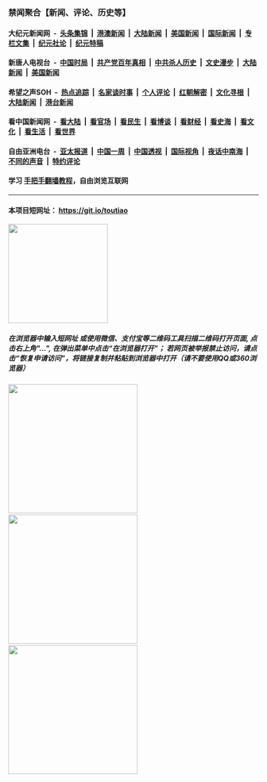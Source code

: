 ### 禁闻聚合【新闻、评论、历史等】

#### 大纪元新闻网 &nbsp;-&nbsp; [头条集锦](indexes/E头条集锦.md?t=02130355) &nbsp;|&nbsp; [港澳新闻](indexes/E港澳新闻.md?t=02130355)  &nbsp;|&nbsp; [大陆新闻](indexes/E大陆新闻.md?t=02130355) &nbsp;|&nbsp; [美国新闻](indexes/E美国新闻.md?t=02130355) &nbsp;|&nbsp; [国际新闻](indexes/E国际新闻.md?t=02130355) &nbsp;|&nbsp; [专栏文集](indexes/E专栏文集.md?t=02130355) &nbsp;|&nbsp; [纪元社论](indexes/E纪元社论.md?t=02130355) &nbsp;|&nbsp; [纪元特稿](indexes/E纪元特稿.md?t=02130355) 

#### 新唐人电视台 &nbsp;-&nbsp; [中国时局](indexes/N中国时局.md?t=02130355) &nbsp;|&nbsp; [共产党百年真相](indexes/N共产党百年真相.md?t=02130355) &nbsp;|&nbsp; [中共杀人历史](indexes/N中共杀人历史.md?t=02130355) &nbsp;|&nbsp; [文史漫步](indexes/N文史漫步.md?t=02130355) &nbsp;|&nbsp; [大陆新闻](indexes/N大陆新闻.md?t=02130355) &nbsp;|&nbsp; [美国新闻](indexes/N美国新闻.md?t=02130355)

#### 希望之声SOH &nbsp;-&nbsp; [热点追踪](indexes/H热点追踪.md?t=02130355) &nbsp;|&nbsp; [名家谈时事](indexes/H名家谈时事.md?t=02130355) &nbsp;|&nbsp; [个人评论](indexes/H个人评论.md?t=02130355)  &nbsp;|&nbsp; [红朝解密](indexes/H红朝解密.md?t=02130355) &nbsp;|&nbsp; [文化寻根](indexes/H文化寻根.md?t=02130355) &nbsp;|&nbsp; [大陆新闻](indexes/H大陆新闻.md?t=02130355) &nbsp;|&nbsp; [港台新闻](indexes/H港台新闻.md?t=02130355)

#### 看中国新闻网 &nbsp;-&nbsp; [看大陆](indexes/S看大陆.md?t=02130355) &nbsp;|&nbsp; [看官场](indexes/S看官场.md?t=02130355) &nbsp;|&nbsp; [看民生](indexes/S看民生.md?t=02130355)  &nbsp;|&nbsp; [看博谈](indexes/S看博谈.md?t=02130355) &nbsp;|&nbsp; [看财经](indexes/S看财经.md?t=02130355) &nbsp;|&nbsp; [看史海](indexes/S看史海.md?t=02130355) &nbsp;|&nbsp; [看文化](indexes/S看文化.md?t=02130355) &nbsp;|&nbsp; [看生活](indexes/S看生活.md?t=02130355) &nbsp;|&nbsp; [看世界](indexes/S看世界.md?t=02130355)

#### 自由亚洲电台 &nbsp;-&nbsp; [亚太报道](indexes/R亚太报道.md?t=02130355) &nbsp;|&nbsp; [中国一周](indexes/R中国一周.md?t=02130355) &nbsp;|&nbsp; [中国透视](indexes/R中国透视.md?t=02130355)  &nbsp;|&nbsp; [国际视角](indexes/R国际视角.md?t=02130355) &nbsp;|&nbsp; [夜话中南海](indexes/R夜话中南海.md?t=02130355) &nbsp;|&nbsp; [不同的声音](indexes/R不同的声音.md?t=02130355) &nbsp;|&nbsp; [特约评论](indexes/R特约评论.md?t=02130355)

#### 学习 [手把手翻墙教程](https://github.com/gfw-breaker/guides/wiki)，自由浏览互联网

----

#### 本项目短网址： https://git.io/toutiao
<img src="https://raw.githubusercontent.com/gfw-breaker/banned-news/master/scripts/img/qr.png" width="200px"/>  

##### 在浏览器中输入短网址 或使用微信、支付宝等二维码工具扫描二维码打开页面, 点击右上角"...", 在弹出菜单中点击“在浏览器打开”； 若网页被举报禁止访问，请点击“恢复申请访问”，将链接复制并粘贴到浏览器中打开（请不要使用QQ或360浏览器）

<img src="https://raw.githubusercontent.com/gfw-breaker/banned-news/master/scripts/img/1.png" width="260px"/> &nbsp; <img src="https://raw.githubusercontent.com/gfw-breaker/banned-news/master/scripts/img/2.png" width="260px"/> &nbsp; <img src="https://raw.githubusercontent.com/gfw-breaker/banned-news/master/scripts/img/3.png" width="260px"/>
